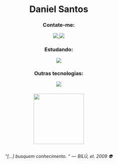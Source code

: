 <h1 align="center">Daniel Santos</h1>

<div align="center">
	<h3>Contate-me:</h3>
	  <a href="mailto:dan.danielfs@gmail.com">
	    <img src="https://skillicons.dev/icons?i=gmail" />
	  </a>
	  <a href="https://www.linkedin.com/in/daniel-fsantos/">
	    <img src="https://skillicons.dev/icons?i=linkedin" />	    
	  </a>
</div>

<div align="center">
	<h3>Estudando:</h3>
	    <img src="https://skillicons.dev/icons?i=javascript,react,typescript" />
</div>

<div align="center">
	<h3>Outras tecnologias:</h3>
	<img src="https://skillicons.dev/icons?i=figma,html,css,git,github" />	    
</div>

<h3></h3>

<div align="center">
  	<img height="160em" src="https://github-readme-stats.vercel.app/api/top-langs/?username=danielsantos404&layout=compact&theme=gotham"/>
</div>
 
##

<p align="center">
  <em>“[…] busquem conhecimento. “  —  BILÚ, et. 2009 👽</em>
</p>
	


          
